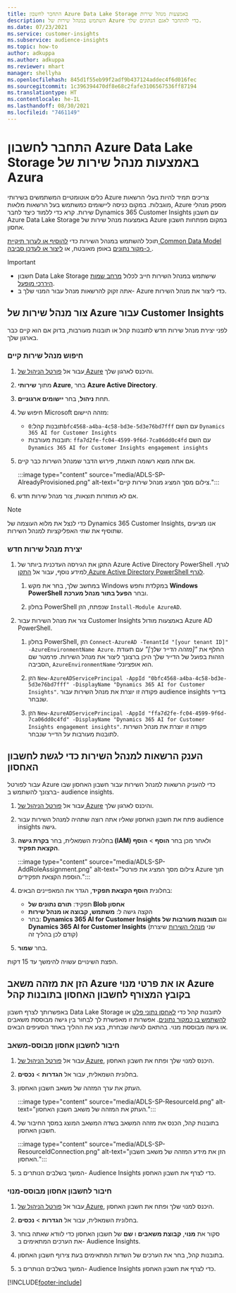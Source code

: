 ```yaml
---
title: התחבר לחשבון Azure Data Lake Storage באמצעות מנהל שירות
description: השתמש במנהל שירות של Azure כדי להתחבר לאגם הנתונים שלך.
ms.date: 07/23/2021
ms.service: customer-insights
ms.subservice: audience-insights
ms.topic: how-to
author: adkuppa
ms.author: adkuppa
ms.reviewer: mhart
manager: shellyha
ms.openlocfilehash: 845d1f55eb99f2adf9b437124addec4f6d016fec
ms.sourcegitcommit: 1c396394470df8e68c2fafe3106567536ff87194
ms.translationtype: HT
ms.contentlocale: he-IL
ms.lasthandoff: 08/30/2021
ms.locfileid: "7461149"
---
```

# <a name="connect-to-an-azure-data-lake-storage-account-by-using-an-azure-service-principal"></a>התחבר לחשבון Azure Data Lake Storage באמצעות מנהל שירות של Azura
<!--note from editor: The Cloud Style Guide would have us just use "Azure Data Lake Storage" to mean the current version, unless the old version (Gen1) is mentioned. I've followed this guidance, even though it seems that our docs and Azure docs are all over the map on this.-->
כלים אוטומטיים המשתמשים בשירותי Azure צריכים תמיד להיות בעלי הרשאות מוגבלות. במקום כניסה ליישומים כמשתמש בעל הרשאות מלאות, Azure מספק מנהלי שירות. קרא כדי ללמוד כיצד לחבר Dynamics 365 Customer Insights עם חשבון Azure Data Lake Storage באמצעות מנהל שירות של Azure במקום מפתחות חשבון אחסון. 

תוכל להשתמש במנהל השירות כדי [להוסיף או לערוך תיקיית Common Data Model כ-מקור נתונים](connect-common-data-model.md) באופן מאובטח, או [ליצור או לעדכן סביבה ](get-started-paid.md).<!--note from editor: Suggested. Or it could be ", or create a new environment or update an existing one". I think "new" is implied with "create". The comma is necessary.-->

> [!IMPORTANT]
> - חשבון Data Lake Storage שישתמש<!--note from editor: Suggested. Or perhaps it could be "The Data Lake Storage account to which you want to give access to the service principal..."--> במנהל השירות חייב לכלול [מרחב שמות היררכי מופעל](/azure/storage/blobs/data-lake-storage-namespace).
> - אתה זקוק להרשאות מנהל עבור המנוי שלך ב- Azure כדי ליצור את מנהל השירות.

## <a name="create-an-azure-service-principal-for-customer-insights"></a>צור מנהל שירות של Azure עבור Customer Insights

לפני יצירת מנהל שירות חדש לתובנות קהל או תובנות מעורבות, בדוק אם הוא קיים כבר בארגון שלך.

### <a name="look-for-an-existing-service-principal"></a>חיפוש מנהל שירות קיים

1. עבור אל [פורטל הניהול של Azure](https://portal.azure.com) והיכנס לארגון שלך.

2. מתוך **שירותי Azure**, בחר **Azure Active Directory**.

3. תחת **ניהול**, בחר **יישומים ארגוניים**.

4. חיפוש של Microsoft<!--note from editor: Via Microsoft Writing Style Guide.--> מזהה היישום:
   - תובנות קהל:`0bfc4568-a4ba-4c58-bd3e-5d3e76bd7fff` עם השם `Dynamics 365 AI for Customer Insights`
   - תובנות מעורבות: `ffa7d2fe-fc04-4599-9f6d-7ca06dd0c4fd` עם השם `Dynamics 365 AI for Customer Insights engagement insights`

5. אם אתה מוצא רשומה תואמת, פירוש הדבר שמנהל השירות כבר קיים. 
   
   :::image type="content" source="media/ADLS-SP-AlreadyProvisioned.png" alt-text="צילום מסך המציג מנהל שירות קיים.":::
   
6. אם לא מוחזרות תוצאות, צור מנהל שירות חדש.

>[!NOTE]
>כדי לנצל את מלוא העוצמה של Dynamics 365 Customer Insights, אנו מציעים שתוסיף את שתי האפליקציות למנהל השירות.<!--note from editor: Using the note format is suggested, just so this doesn't get lost by being tucked up in the step.-->

### <a name="create-a-new-service-principal"></a>יצירת מנהל שירות חדש
<!--note from editor: Some general formatting notes: The MWSG wants bold for text the user enters (in addition to UI strings and the settings users select), but there's plenty of precedent for using code format for entering text in PowerShell so I didn't change that. Note that italic should be used for placeholders, but not much else.-->
1. התקן את הגירסה העדכנית ביותר של Azure Active Directory PowerShell לגרף. למידע נוסף, עבור אל [התקן Azure Active Directory PowerShell לגרף](/powershell/azure/active-directory/install-adv2).

   1. במחשב שלך, בחר את מקש Windows במקלדת וחפש **Windows PowerShell‎** ובחר **הפעל בתור מנהל מערכת**.<!--note from editor: Or should this be something like "search for **Windows PowerShell** and, if asked, select **Run as administrator**."?-->
   
   1. בחלון PowerShell שנפתח, הזן `Install-Module AzureAD`.

2. צור את מנהל השירות עבור Customer Insights באמצעות מודול Azure AD PowerShell.

   1. בחלון PowerShell, הזן `Connect-AzureAD -TenantId "[your tenant ID]" -AzureEnvironmentName Azure`. החלף את *"[מזהה הדייר שלך]"*<!--note from editor: Edit okay? Or should the quotation marks stay in the command line, in which case it would be "Replace *[your tenant ID]* --> עם תעודת הזהות בפועל של הדייר שלך היכן ברצונך ליצור את מנהל השירות. פרמטר שם הסביבה, `AzureEnvironmentName` הוא אופציונלי.
  
   1. הזן `New-AzureADServicePrincipal -AppId "0bfc4568-a4ba-4c58-bd3e-5d3e76bd7fff" -DisplayName "Dynamics 365 AI for Customer Insights"`. פקודה זו יוצרת את מנהל השירות עבור audience insights בדייר שנבחר. 

   1. הזן `New-AzureADServicePrincipal -AppId "ffa7d2fe-fc04-4599-9f6d-7ca06dd0c4fd" -DisplayName "Dynamics 365 AI for Customer Insights engagement insights"`. פקודה זו יוצרת את מנהל השירות לתובנות מעורבות<!--note from editor: Edit okay?--> על הדייר שנבחר.

## <a name="grant-permissions-to-the-service-principal-to-access-the-storage-account"></a>הענק הרשאות למנהל השירות כדי לגשת לחשבון האחסון

עבור לפורטל Azure כדי להעניק הרשאות למנהל השירות עבור חשבון האחסון שבו ברצונך להשתמש ב- audience insights.

1. עבור אל [פורטל הניהול של Azure](https://portal.azure.com) והיכנס לארגון שלך.

1. פתח את חשבון האחסון שאליו אתה רוצה שתהיה למנהל השירות עבור audience insights גישה.

1. בחלונית השמאלית, בחר **בקרת גישה (IAM)** ולאחר מכן בחר **הוסף** > **הוסף הקצאת תפקיד**.

   :::image type="content" source="media/ADLS-SP-AddRoleAssignment.png" alt-text="צילום מסך המציג את פורטל Azure תוך הוספת הקצאת תפקידים.":::

1. בחלונית **הוסף הקצאת תפקיד**, הגדר את המאפיינים הבאים:
   - תפקיד: **תורם נתונים של Blob אחסון**
   - הקצה גישה ל: **משתמש, קבוצה או מנהל שירות**
   - בחר: **Dynamics 365 AI for Customer Insights** וגם **תובנות מעורבות של Dynamics 365 AI for Customer Insights** (שני [מנהלי השירות](#create-a-new-service-principal) שיצרת קודם לכן בהליך זה)

1.  בחר **שמור**.

הפצת השינויים עשויה להימשך עד 15 דקות.

## <a name="enter-the-azure-resource-id-or-the-azure-subscription-details-in-the-storage-account-attachment-to-audience-insights"></a>הזן את מזהה משאב Azure או את פרטי מנוי Azure בקובץ המצורף לחשבון האחסון בתובנות קהל

באפשרותך<!--note from editor: Edit suggested only if this section is optional.--> לצרף חשבון Data Lake Storage לתובנות קהל כדי [לאחסן נתוני פלט](manage-environments.md) או [להשתמש בו כמקור נתונים](connect-common-data-service-lake.md). אפשרות זו מאפשרת לך לבחור בין גישה מבוססת משאבים או גישה מבוססת מנוי. בהתאם לגישה שבחרת, בצע את ההליך באחד הסעיפים הבאים.<!--note from editor: Suggested.-->

### <a name="resource-based-storage-account-connection"></a>חיבור לחשבון אחסון מבוסס-משאב

1. עבור אל [פורטל הניהול של Azure](https://portal.azure.com), היכנס למנוי שלך ופתח את חשבון האחסון.

1. בחלונית השמאלית, עבור אל **הגדרות** > **נכסים**.

1. העתק את ערך המזהה של משאב חשבון האחסון.

   :::image type="content" source="media/ADLS-SP-ResourceId.png" alt-text="העתק את המזהה של משאב חשבון האחסון.":::

1. בתובנות קהל, הכנס את מזהה המשאב בשדה המשאב המוצג במסך החיבור של חשבון האחסון.

   :::image type="content" source="media/ADLS-SP-ResourceIdConnection.png" alt-text="הזן את מידע המזהה של משאב חשבון האחסון.":::   

1. המשך בשלבים הנותרים ב- Audience Insights כדי לצרף את חשבון האחסון.

### <a name="subscription-based-storage-account-connection"></a>חיבור לחשבון אחסון מבוסס-מנוי

1. עבור אל [פורטל הניהול של Azure](https://portal.azure.com), היכנס למנוי שלך ופתח את חשבון האחסון.

1. בחלונית השמאלית, עבור אל **הגדרות** > **נכסים**.

1. סקור את **מנוי**, **קבוצת משאבים** ו **שם** של חשבון האחסון כדי לוודא שאתה בוחר את הערכים המתאימים ב- Audience Insights.

1. בתובנות קהל, בחר את הערכים של השדות המתאימים בעת צירוף חשבון האחסון.

1. המשך בשלבים הנותרים ב- Audience Insights כדי לצרף את חשבון האחסון.


[!INCLUDE[footer-include](../includes/footer-banner.md)]